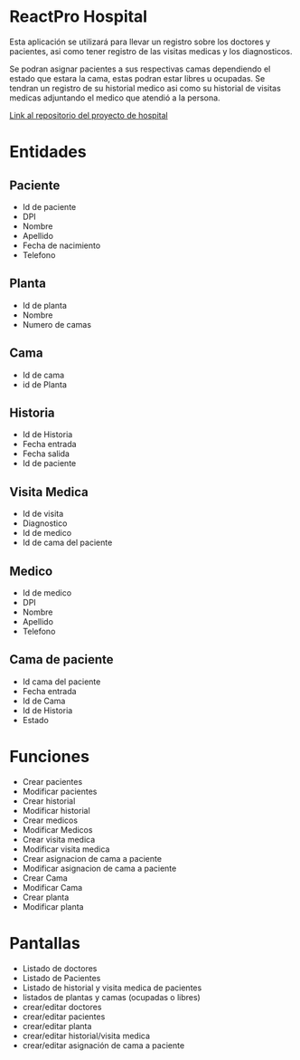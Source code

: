 # ReactPro Hospital

Esta aplicación se utilizará para llevar un registro sobre los doctores y pacientes, asi como tener registro de las visitas medicas y los diagnosticos.

Se podran asignar pacientes a sus respectivas camas dependiendo el estado que estara la cama, estas podran estar libres u ocupadas. Se tendran un registro de su historial medico asi como su historial de visitas medicas adjuntando el medico que atendió a la persona.

[Link al repositorio del proyecto de hospital](https://github.com/HLacan/react-hospital-project)

# Entidades

## Paciente

- Id de paciente
- DPI
- Nombre
- Apellido
- Fecha de nacimiento
- Telefono

## Planta
- Id de planta
- Nombre
- Numero de camas

## Cama
- Id de cama
- id de Planta

## Historia

- Id de Historia
- Fecha entrada
- Fecha salida
- Id de paciente

## Visita Medica
- Id de visita
- Diagnostico
- Id de medico
- Id de cama del paciente

## Medico

- Id de medico
- DPI
- Nombre
- Apellido
- Telefono

## Cama de paciente
- Id cama del paciente
- Fecha entrada
- Id de Cama
- Id de Historia
- Estado

# Funciones

- Crear pacientes
- Modificar pacientes
- Crear historial
- Modificar historial
- Crear medicos
- Modificar Medicos
- Crear visita medica
- Modificar visita medica
- Crear asignacion de cama a paciente
- Modificar asignacion de cama a paciente
- Crear Cama
- Modificar Cama
- Crear planta
- Modificar planta

# Pantallas

- Listado de doctores
- Listado de Pacientes
- Listado de historial y visita medica de pacientes
- listados de plantas y camas (ocupadas o libres)
- crear/editar doctores
- crear/editar pacientes
- crear/editar planta
- crear/editar historial/visita medica
- crear/editar asignación de cama a paciente

